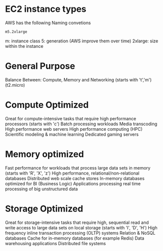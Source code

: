 # EC2 instance types

AWS has the following Naming convetions

    m5.2xlarge

m: instance class
5: generation (AWS improve them over time)
2xlarge: size within the instance

# General Purpose
Balance Between: Compute, Memory and Networking (starts with 't','m') (t2.micro)

# Compute Optimized
Great for compute-intensive tasks that require high performance processors (starts with 'c')
    Batch processing workloads
    Media transcoding
    High performance web servers
    High performance computing (HPC)
    Scientific modeling & machine learning 
    Dedicated gaming servers

# Memory optimized 
Fast performance for workloads that process large data sets in memory (starts with 'R', 'X', 'z')
    High performance, relational/non-relational databases
    Distributed web scale cache stores
    In-memory databases optimized for BI (Business Logic)
    Applications processing real time processing of big unstructured data

# Storage Optimized
Great for storage-intensive tasks that require high, sequential read and write access to large data sets on local storage (starts with 'I', 'D', 'H')
    High frequency inline transaction processing (OLTP) systems
    Relation & NoSQL databases
    Cache for in-memory databases (for example Redis)
    Data warehousing applications
    Distributed file systems

    



